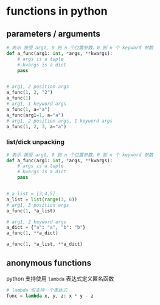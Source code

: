 # functions in python

## parameters / arguments

```python
# 表示 接受 arg1, 0 到 n 个位置参数，0 到 n 个 keyword 参数
def a_func(arg1: int, *args, **kwargs):
    # args is a tuple
    # kwargs is a dict
    pass


# arg1, 2 position args
a_func(1, 2, "2")
a_func(1)
# arg1, 1 keyword args
a_func(1, a="a")
a_func(arg1=1, a="a")
# arg1, 2 position args, 1 keyword args
a_func(1, 2, 3, a="a")
```

### list/dick unpacking

```python
# 表示 接受 arg1, 0 到 n 个位置参数，0 到 n 个 keyword 参数
def a_func(arg1: int, *args, **kwargs):
    # args is a tuple
    # kwargs is a dict
    pass


# a_list = [3,4,5]
a_list = list(range(3, 6))
# arg1, 3 position args
a_func(1, *a_list)

# arg1, 2 keyword args
a_dict = {"a": "a", "b": "b"}
a_func(1, **a_dict)

a_func(1, *a_list, **a_dict)
```

## anonymous functions

python 支持使用 `lambda` 表达式定义匿名函数

```python
# lambda 仅支持一个表达式
func = lambda x, y, z: x * y - z
```